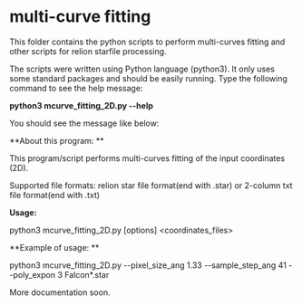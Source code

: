 # multi-curve fitting
This folder contains the python scripts to perform multi-curves fitting and other scripts for relion starfile processing. 

The scripts were written using Python language (python3). It only uses some standard packages and should be easily running. 
Type the following command to see the help message:

**python3 mcurve_fitting_2D.py --help**

You should see the message like below: 

**About this program: **

This program/script performs multi-curves fitting of the input coordinates (2D).

Supported file formats: relion star file format(end with .star) or 2-column txt file format(end with .txt)

**Usage:** 

python3 mcurve_fitting_2D.py [options] <coordinates_files>

**Example of usage: **

python3 mcurve_fitting_2D.py --pixel_size_ang 1.33 --sample_step_ang 41 --poly_expon 3 Falcon*.star

More documentation soon.
